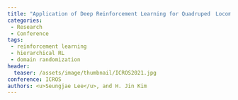 ```yaml
---
title: "Application of Deep Reinforcement Learning for Quadruped　Locomotion"
categories:
 - Research
 - Conference
tags:
 - reinforcement learning
 - hierarchical RL
 - domain randomization
header:
  teaser: /assets/image/thumbnail/ICROS2021.jpg
conference: ICROS
authors: <u>Seungjae Lee</u>, and H. Jin Kim
---
```

